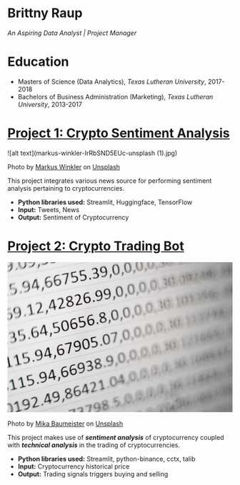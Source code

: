 # Brittny Raup
*An Aspiring Data Analyst | Project Manager*

# Education
* Masters of Science (Data Analytics), *Texas Lutheran University*, 2017-2018
* Bachelors of Business Administration (Marketing), *Texas Lutheran University*, 2013-2017

# [Project 1: Crypto Sentiment Analysis](http://youtube.com/dataprofessor)
![alt text](markus-winkler-IrRbSND5EUc-unsplash (1).jpg)

Photo by <a href="https://unsplash.com/@markuswinkler?utm_source=unsplash&utm_medium=referral&utm_content=creditCopyText">Markus Winkler</a> on <a href="https://unsplash.com/s/photos/analyst?utm_source=unsplash&utm_medium=referral&utm_content=creditCopyText">Unsplash</a>
 
This project integrates various news source for performing sentiment analysis pertaining to cryptocurrencies.
* **Python libraries used:** Streamlit, Huggingface, TensorFlow
* **Input:** Tweets, News
* **Output:** Sentiment of Cryptocurrency

# [Project 2: Crypto Trading Bot](http://youtube.com/dataprofessor)
![alt text](mika-baumeister-Wpnoqo2plFA-unsplash.jpg)

Photo by <a href="https://unsplash.com/@mbaumi?utm_source=unsplash&utm_medium=referral&utm_content=creditCopyText">Mika Baumeister</a> on <a href="https://unsplash.com/s/photos/analyst?utm_source=unsplash&utm_medium=referral&utm_content=creditCopyText">Unsplash</a>
  
This project makes use of ***sentiment analysis*** of cryptocurrency coupled with ***technical analysis*** in the trading of cryptocurrencies.
* **Python libraries used:** Streamlit, python-binance, cctx, talib
* **Input:** Cryptocurrency historical price
* **Output:** Trading signals triggers buying and selling
